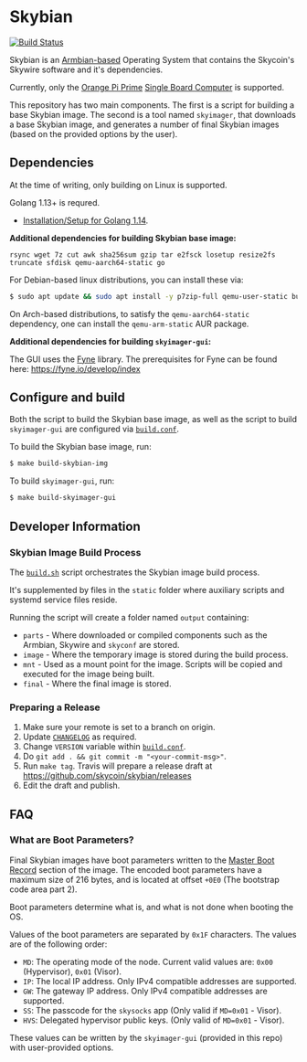 # Skybian

[![Build Status](https://travis-ci.com/skycoin/skybian.svg?branch=master)](https://travis-ci.com/skycoin/skybian)

Skybian is an [Armbian-based](https://www.armbian.com/) Operating System that contains the Skycoin's Skywire software and it's dependencies.

Currently, only the [Orange Pi Prime](http://www.orangepi.org/OrangePiPrime/) [Single Board Computer](https://en.wikipedia.org/wiki/Single-board_computer) is supported.

This repository has two main components. The first is a script for building a base Skybian image. The second is a tool named `skyimager`, that downloads a base Skybian image, and generates a number of final Skybian images (based on the provided options by the user).

## Dependencies

At the time of writing, only building on Linux is supported.

Golang 1.13+ is requred.
- [Installation/Setup for Golang 1.14](https://github.com/skycoin/skycoin/blob/develop/INSTALLATION.md).

**Additional dependencies for building Skybian base image:**

```
rsync wget 7z cut awk sha256sum gzip tar e2fsck losetup resize2fs truncate sfdisk qemu-aarch64-static go
```

For Debian-based linux distributions, you can install these via:
```bash
$ sudo apt update && sudo apt install -y p7zip-full qemu-user-static build-essential crossbuild-essential-arm64
```

On Arch-based distributions, to satisfy the `qemu-aarch64-static` dependency, one can install the `qemu-arm-static` AUR package.

**Additional dependencies for building `skyimager-gui`:**

The GUI uses the [Fyne](https://github.com/fyne-io) library. The prerequisites for Fyne can be found here: https://fyne.io/develop/index

## Configure and build

Both the script to build the Skybian base image, as well as the script to build `skyimager-gui` are configured via [`build.conf`](./build.conf).

To build the Skybian base image, run:
```bash
$ make build-skybian-img
```

To build `skyimager-gui`, run:
```bash
$ make build-skyimager-gui
```

## Developer Information

### Skybian Image Build Process

The [`build.sh`](./build.sh) script orchestrates the Skybian image build process.

It's supplemented by files in the `static` folder where auxiliary scripts and systemd service files reside.

Running the script will create a folder named `output` containing:
* `parts` - Where downloaded or compiled components such as the Armbian, Skywire and `skyconf` are stored.
* `image` - Where the temporary image is stored during the build process.
* `mnt` - Used as a mount point for the image. Scripts will be copied and executed for the image being built.
* `final` - Where the final image is stored.

### Preparing a Release

1. Make sure your remote is set to a branch on origin.
2. Update [`CHANGELOG`](CHANGELOG.md) as required.
3. Change `VERSION` variable within [`build.conf`](build.conf).
4. Do `git add . && git commit -m "<your-commit-msg>"`.
5. Run `make tag`. Travis will prepare a release draft at https://github.com/skycoin/skybian/releases
6. Edit the draft and publish.

## FAQ

### What are Boot Parameters?

Final Skybian images have boot parameters written to the [Master Boot Record](https://en.wikipedia.org/wiki/Master_boot_record) section of the image. The encoded boot parameters have a maximum size of 216 bytes, and is located at offset `+0E0` (The bootstrap code area part 2).

Boot parameters determine what is, and what is not done when booting the OS.

Values of the boot parameters are separated by `0x1F` characters. The values are of the following order:
- `MD`: The operating mode of the node. Current valid values are: `0x00` (Hypervisor), `0x01` (Visor).
- `IP`: The local IP address. Only IPv4 compatible addresses are supported.
- `GW`: The gateway IP address. Only IPv4 compatible addresses are supported.
- `SS`: The passcode for the `skysocks` app (Only valid if `MD=0x01` - Visor).
- `HVS`: Delegated hypervisor public keys. (Only valid of `MD=0x01` - Visor).

These values can be written by the `skyimager-gui` (provided in this repo) with user-provided options.

